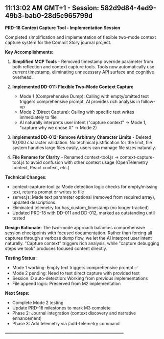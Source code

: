 ## 11:13:02 AM GMT+1 - Session: 582d9d84-4ed9-49b3-bab0-28d5c965799d

**PRD-18 Context Capture Tool - Implementation Session**

Completed simplification and implementation of flexible two-mode context capture system for the Commit Story journal project.

**Key Accomplishments:**

1. **Simplified MCP Tools** - Removed timestamp override parameter from both reflection and context capture tools. Tools now automatically use current timestamp, eliminating unnecessary API surface and cognitive overhead.

2. **Implemented DD-011: Flexible Two-Mode Context Capture**
   - Mode 1 (Comprehensive Dump): Calling with empty/omitted text triggers comprehensive prompt, AI provides rich analysis in follow-up
   - Mode 2 (Direct Capture): Calling with specific text writes immediately to file
   - AI naturally interprets user intent ("capture context" → Mode 1, "capture why we chose X" → Mode 2)

3. **Implemented DD-012: Remove Arbitrary Character Limits** - Deleted 10,000 character validation. No technical justification for the limit, file system handles large files easily, users can manage file sizes naturally.

4. **File Rename for Clarity** - Renamed context-tool.js → context-capture-tool.js to avoid confusion with other context usage (OpenTelemetry context, React context, etc.)

**Technical Changes:**
- context-capture-tool.js: Mode detection logic checks for empty/missing text, returns prompt or writes to file
- server.js: Made text parameter optional (removed from required array), updated descriptions
- Eliminated telemetry for has_custom_timestamp (no longer tracked)
- Updated PRD-18 with DD-011 and DD-012, marked as outstanding until tested

**Design Rationale:**
The two-mode approach balances comprehensive session checkpoints with focused documentation. Rather than forcing all captures through a verbose dump flow, we let the AI interpret user intent naturally. "Capture context" triggers rich analysis, while "capture debugging steps we took" produces focused content directly.

**Testing Status:**
- Mode 1 working: Empty text triggers comprehensive prompt ✅
- Mode 2 pending: Need to test direct capture with provided text
- Session ID auto-detection: Working from previous implementations
- File append logic: Preserved from M2 implementation

**Next Steps:**
- Complete Mode 2 testing
- Update PRD-18 milestones to mark M3 complete
- Phase 2: Journal integration (context discovery and narrative enhancement)
- Phase 3: Add telemetry via /add-telemetry command

═══════════════════════════════════════

